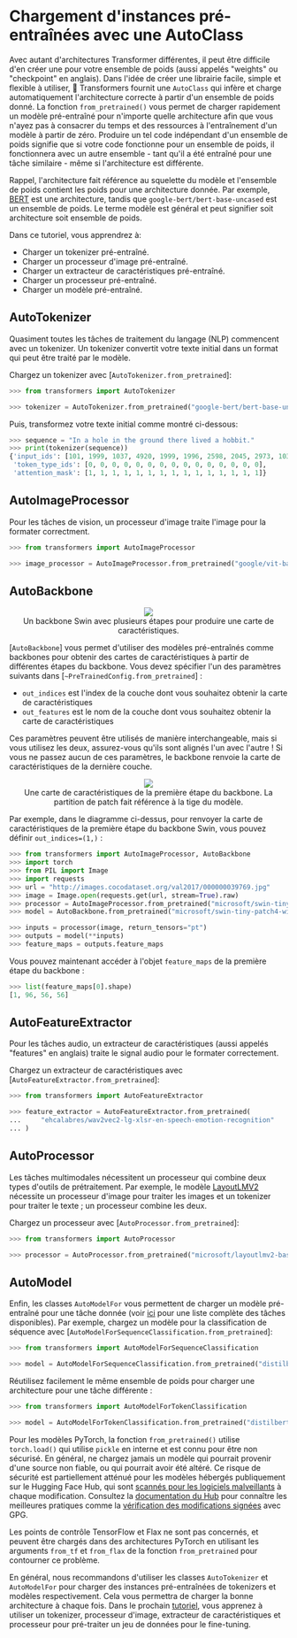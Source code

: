 <!--Copyright 2022 The HuggingFace Team. All rights reserved.

Licensed under the Apache License, Version 2.0 (the "License"); you may not use this file except in compliance with
the License. You may obtain a copy of the License at

http://www.apache.org/licenses/LICENSE-2.0

Unless required by applicable law or agreed to in writing, software distributed under the License is distributed on
an "AS IS" BASIS, WITHOUT WARRANTIES OR CONDITIONS OF ANY KIND, either express or implied. See the License for the
specific language governing permissions and limitations under the License.

⚠️ Note that this file is in Markdown but contain specific syntax for our doc-builder (similar to MDX) that may not be
rendered properly in your Markdown viewer.

-->

# Chargement d'instances pré-entraînées avec une AutoClass

Avec autant d'architectures Transformer différentes, il peut être difficile d'en créer une pour votre ensemble de poids (aussi appelés "weights" ou "checkpoint" en anglais). Dans l'idée de créer une librairie facile, simple et flexible à utiliser, 🤗 Transformers fournit une `AutoClass` qui infère et charge automatiquement l'architecture correcte à partir d'un ensemble de poids donné. La fonction `from_pretrained()` vous permet de charger rapidement un modèle pré-entraîné pour n'importe quelle architecture afin que vous n'ayez pas à consacrer du temps et des ressources à l'entraînement d'un modèle à partir de zéro. Produire un tel code indépendant d'un ensemble de poids signifie que si votre code fonctionne pour un ensemble de poids, il fonctionnera avec un autre ensemble - tant qu'il a été entraîné pour une tâche similaire - même si l'architecture est différente.

<Tip>

Rappel, l'architecture fait référence au squelette du modèle et l'ensemble de poids contient les poids pour une architecture donnée. Par exemple, [BERT](https://huggingface.co/google-bert/bert-base-uncased) est une architecture, tandis que `google-bert/bert-base-uncased` est un ensemble de poids. Le terme modèle est général et peut signifier soit architecture soit ensemble de poids.

</Tip>

Dans ce tutoriel, vous apprendrez à:

  * Charger un tokenizer pré-entraîné.
  * Charger un processeur d'image pré-entraîné.
  * Charger un extracteur de caractéristiques pré-entraîné.
  * Charger un processeur pré-entraîné.
  * Charger un modèle pré-entraîné.

## AutoTokenizer

Quasiment toutes les tâches de traitement du langage (NLP) commencent avec un tokenizer. Un tokenizer convertit votre texte initial dans un format qui peut être traité par le modèle.

Chargez un tokenizer avec [`AutoTokenizer.from_pretrained`]:

```py
>>> from transformers import AutoTokenizer

>>> tokenizer = AutoTokenizer.from_pretrained("google-bert/bert-base-uncased")
```

Puis, transformez votre texte initial comme montré ci-dessous:

```py
>>> sequence = "In a hole in the ground there lived a hobbit."
>>> print(tokenizer(sequence))
{'input_ids': [101, 1999, 1037, 4920, 1999, 1996, 2598, 2045, 2973, 1037, 7570, 10322, 4183, 1012, 102], 
 'token_type_ids': [0, 0, 0, 0, 0, 0, 0, 0, 0, 0, 0, 0, 0, 0, 0], 
 'attention_mask': [1, 1, 1, 1, 1, 1, 1, 1, 1, 1, 1, 1, 1, 1, 1]}
```

## AutoImageProcessor

Pour les tâches de vision, un processeur d'image traite l'image pour la formater correctment.

```py
>>> from transformers import AutoImageProcessor

>>> image_processor = AutoImageProcessor.from_pretrained("google/vit-base-patch16-224")
```

## AutoBackbone

<div style="text-align: center">
    <img src="https://huggingface.co/datasets/huggingface/documentation-images/resolve/main/transformers/Swin%20Stages.png">
    <figcaption class="mt-2 text-center text-sm text-gray-500">Un backbone Swin avec plusieurs étapes pour produire une carte de caractéristiques.</figcaption>
</div>

[`AutoBackbone`] vous permet d'utiliser des modèles pré-entraînés comme backbones pour obtenir des cartes de caractéristiques à partir de différentes étapes du backbone. Vous devez spécifier l'un des paramètres suivants dans [`~PreTrainedConfig.from_pretrained`] :

* `out_indices` est l'index de la couche dont vous souhaitez obtenir la carte de caractéristiques
* `out_features` est le nom de la couche dont vous souhaitez obtenir la carte de caractéristiques

Ces paramètres peuvent être utilisés de manière interchangeable, mais si vous utilisez les deux, assurez-vous qu'ils sont alignés l'un avec l'autre ! Si vous ne passez aucun de ces paramètres, le backbone renvoie la carte de caractéristiques de la dernière couche.

<div style="text-align: center">
    <img src="https://huggingface.co/datasets/huggingface/documentation-images/resolve/main/transformers/Swin%20Stage%201.png">
    <figcaption class="mt-2 text-center text-sm text-gray-500">Une carte de caractéristiques de la première étape du backbone. La partition de patch fait référence à la tige du modèle.</figcaption>
</div>

Par exemple, dans le diagramme ci-dessus, pour renvoyer la carte de caractéristiques de la première étape du backbone Swin, vous pouvez définir `out_indices=(1,)` :

```py
>>> from transformers import AutoImageProcessor, AutoBackbone
>>> import torch
>>> from PIL import Image
>>> import requests
>>> url = "http://images.cocodataset.org/val2017/000000039769.jpg"
>>> image = Image.open(requests.get(url, stream=True).raw)
>>> processor = AutoImageProcessor.from_pretrained("microsoft/swin-tiny-patch4-window7-224")
>>> model = AutoBackbone.from_pretrained("microsoft/swin-tiny-patch4-window7-224", out_indices=(1,))

>>> inputs = processor(image, return_tensors="pt")
>>> outputs = model(**inputs)
>>> feature_maps = outputs.feature_maps
```

Vous pouvez maintenant accéder à l'objet `feature_maps` de la première étape du backbone :


```py
>>> list(feature_maps[0].shape)
[1, 96, 56, 56]
```

## AutoFeatureExtractor

Pour les tâches audio, un extracteur de caractéristiques (aussi appelés "features" en anglais) traite le signal audio pour le formater correctement.

Chargez un extracteur de caractéristiques avec [`AutoFeatureExtractor.from_pretrained`]:

```py
>>> from transformers import AutoFeatureExtractor

>>> feature_extractor = AutoFeatureExtractor.from_pretrained(
...     "ehcalabres/wav2vec2-lg-xlsr-en-speech-emotion-recognition"
... )
```

## AutoProcessor

Les tâches multimodales nécessitent un processeur qui combine deux types d'outils de prétraitement. Par exemple, le modèle [LayoutLMV2](model_doc/layoutlmv2) nécessite un processeur d'image pour traiter les images et un tokenizer pour traiter le texte ; un processeur combine les deux.

Chargez un processeur avec [`AutoProcessor.from_pretrained`]:

```py
>>> from transformers import AutoProcessor

>>> processor = AutoProcessor.from_pretrained("microsoft/layoutlmv2-base-uncased")
```

## AutoModel

Enfin, les classes `AutoModelFor` vous permettent de charger un modèle pré-entraîné pour une tâche donnée (voir [ici](model_doc/auto) pour une liste complète des tâches disponibles). Par exemple, chargez un modèle pour la classification de séquence avec [`AutoModelForSequenceClassification.from_pretrained`]:

```py
>>> from transformers import AutoModelForSequenceClassification

>>> model = AutoModelForSequenceClassification.from_pretrained("distilbert/distilbert-base-uncased")
```

Réutilisez facilement le même ensemble de poids pour charger une architecture pour une tâche différente :

```py
>>> from transformers import AutoModelForTokenClassification

>>> model = AutoModelForTokenClassification.from_pretrained("distilbert/distilbert-base-uncased")
```

<Tip warning={true}>

Pour les modèles PyTorch, la fonction `from_pretrained()` utilise `torch.load()` qui utilise `pickle` en interne et est connu pour être non sécurisé. En général, ne chargez jamais un modèle qui pourrait provenir d'une source non fiable, ou qui pourrait avoir été altéré. Ce risque de sécurité est partiellement atténué pour les modèles hébergés publiquement sur le Hugging Face Hub, qui sont [scannés pour les logiciels malveillants](https://huggingface.co/docs/hub/security-malware) à chaque modification. Consultez la [documentation du Hub](https://huggingface.co/docs/hub/security) pour connaître les meilleures pratiques comme la [vérification des modifications signées](https://huggingface.co/docs/hub/security-gpg#signing-commits-with-gpg) avec GPG.

Les points de contrôle TensorFlow et Flax ne sont pas concernés, et peuvent être chargés dans des architectures PyTorch en utilisant les arguments `from_tf` et `from_flax` de la fonction `from_pretrained` pour contourner ce problème.

</Tip>

En général, nous recommandons d'utiliser les classes `AutoTokenizer` et `AutoModelFor` pour charger des instances pré-entraînées de tokenizers et modèles respectivement. Cela vous permettra de charger la bonne architecture à chaque fois. Dans le prochain [tutoriel](preprocessing), vous apprenez à utiliser un tokenizer, processeur d'image, extracteur de caractéristiques et processeur pour pré-traiter un jeu de données pour le fine-tuning.
